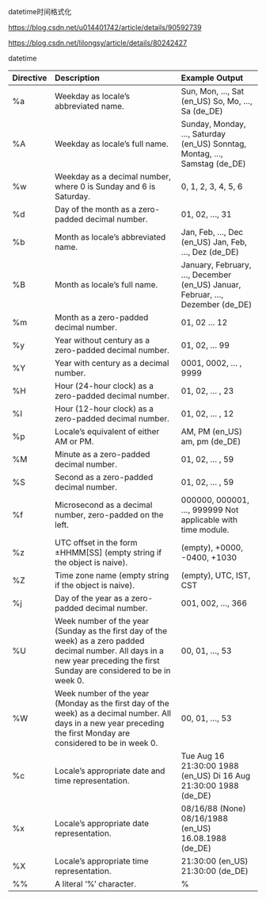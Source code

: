 datetime时间格式化

https://blog.csdn.net/u014401742/article/details/90592739

https://blog.csdn.net/lilongsy/article/details/80242427



datetime

| Directive | Description                                                  | Example Output                                               |
| :-------- | :----------------------------------------------------------- | :----------------------------------------------------------- |
| %a        | Weekday as locale’s abbreviated name.                        | Sun, Mon, …, Sat (en_US) So, Mo, …, Sa (de_DE)               |
| %A        | Weekday as locale’s full name.                               | Sunday, Monday, …, Saturday (en_US) Sonntag, Montag, …, Samstag (de_DE) |
| %w        | Weekday as a decimal number, where 0 is Sunday and 6 is Saturday. | 0, 1, 2, 3, 4, 5, 6                                          |
| %d        | Day of the month as a zero-padded decimal number.            | 01, 02, …, 31                                                |
| %b        | Month as locale’s abbreviated name.                          | Jan, Feb, …, Dec (en_US) Jan, Feb, …, Dez (de_DE)            |
| %B        | Month as locale’s full name.                                 | January, February, …, December (en_US) Januar, Februar, …, Dezember (de_DE) |
| %m        | Month as a zero-padded decimal number.                       | 01, 02 … 12                                                  |
| %y        | Year without century as a zero-padded decimal number.        | 01, 02, … 99                                                 |
| %Y        | Year with century as a decimal number.                       | 0001, 0002, … , 9999                                         |
| %H        | Hour (24-hour clock) as a zero-padded decimal number.        | 01, 02, … , 23                                               |
| %I        | Hour (12-hour clock) as a zero-padded decimal number.        | 01, 02, … , 12                                               |
| %p        | Locale’s equivalent of either AM or PM.                      | AM, PM (en_US) am, pm (de_DE)                                |
| %M        | Minute as a zero-padded decimal number.                      | 01, 02, … , 59                                               |
| %S        | Second as a zero-padded decimal number.                      | 01, 02, … , 59                                               |
| %f        | Microsecond as a decimal number, zero-padded on the left.    | 000000, 000001, …, 999999 Not applicable with time module.   |
| %z        | UTC offset in the form ±HHMM[SS] (empty string if the object is naive). | (empty), +0000, -0400, +1030                                 |
| %Z        | Time zone name (empty string if the object is naive).        | (empty), UTC, IST, CST                                       |
| %j        | Day of the year as a zero-padded decimal number.             | 001, 002, …, 366                                             |
| %U        | Week number of the year (Sunday as the first day of the week) as a zero padded decimal number. All days in a new year preceding the first Sunday are considered to be in week 0. | 00, 01, …, 53                                                |
| %W        | Week number of the year (Monday as the first day of the week) as a decimal number. All days in a new year preceding the first Monday are considered to be in week 0. | 00, 01, …, 53                                                |
| %c        | Locale’s appropriate date and time representation.           | Tue Aug 16 21:30:00 1988 (en_US) Di 16 Aug 21:30:00 1988 (de_DE) |
| %x        | Locale’s appropriate date representation.                    | 08/16/88 (None) 08/16/1988 (en_US) 16.08.1988 (de_DE)        |
| %X        | Locale’s appropriate time representation.                    | 21:30:00 (en_US) 21:30:00 (de_DE)                            |
| %%        | A literal ‘%’ character.                                     | %                                                            |

